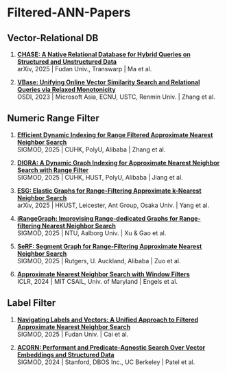 # Filtered-ANN-Papers

## Vector-Relational DB
1. [**CHASE: A Native Relational Database for Hybrid Queries on Structured and Unstructured Data**](https://arxiv.org/pdf/2501.05006)  
arXiv, 2025 | Fudan Univ., Transwarp | Ma et al.
   
1. [**VBase: Unifying Online Vector Similarity Search and Relational Queries via Relaxed Monotonicity**](https://www.usenix.org/system/files/osdi23-zhang-qianxi_1.pdf)  
   OSDI, 2023 | Microsoft Asia, ECNU, USTC, Renmin Univ. | Zhang et al.

## Numeric Range Filter
1. [**Efficient Dynamic Indexing for Range Filtered Approximate Nearest Neighbor Search**](https://www1.se.cuhk.edu.hk/~swang/V3mod-152-RangePQ.pdf)  
   SIGMOD, 2025 | CUHK, PolyU, Alibaba | Zhang et al.

1. [**DIGRA: A Dynamic Graph Indexing for Approximate Nearest Neighbor Search with Range Filter**](https://www1.se.cuhk.edu.hk/~swang/V3mod148-DIGRA.pdf)  
   SIGMOD, 2025 | CUHK, HUST, PolyU, Alibaba | Jiang et al.
   
1. [**ESG: Elastic Graphs for Range-Filtering Approximate k-Nearest Neighbor Search**](https://arxiv.org/abs/2504.04018)  
   arXiv, 2025 | HKUST, Leicester, Ant Group, Osaka Univ. | Yang et al.

1. [**iRangeGraph: Improvising Range-dedicated Graphs for Range-filtering Nearest Neighbor Search**](https://dl.acm.org/doi/pdf/10.1145/3698814)  
    SIGMOD, 2025 | NTU, Aalborg Univ. | Xu & Gao et al.
   
1. [**SeRF: Segment Graph for Range-Filtering Approximate Nearest Neighbor Search**](https://dl.acm.org/doi/pdf/10.1145/3639324)    
    SIGMOD, 2025 | Rutgers, U. Auckland, Alibaba | Zuo et al.

1. [**Approximate Nearest Neighbor Search with Window Filters**](https://arxiv.org/pdf/2402.00943)  
   ICLR, 2024 | MIT CSAIL, Univ. of Maryland | Engels et al.

## Label Filter
1.  [**Navigating Labels and Vectors: A Unified Approach to Filtered Approximate Nearest Neighbor Search**](https://dl.acm.org/doi/abs/10.1145/3698822)    
    SIGMOD, 2025 | Fudan Univ. | Cai et al.
    
1.  [**ACORN: Performant and Predicate-Agnostic Search Over Vector Embeddings and Structured Data**](https://arxiv.org/pdf/2403.04871)  
   SIGMOD, 2024 | Stanford, DBOS Inc., UC Berkeley | Patel et al.



